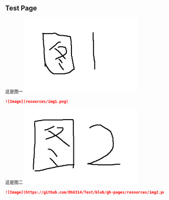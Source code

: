 ## Test Page

这是图一
![Image](resources/img1.png)
```markdown
![Image](resources/img1.png)
```

这是图二
![Image](https://github.com/DhG314/Test/blob/gh-pages/resources/img2.png)
```markdown
![Image](https://github.com/DhG314/Test/blob/gh-pages/resources/img2.png)
```

